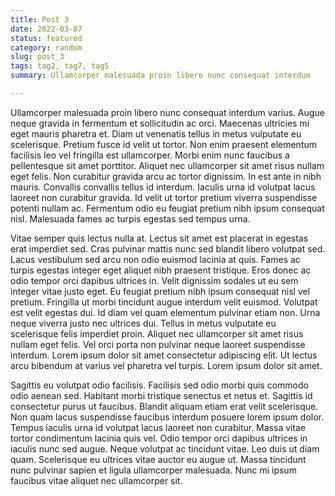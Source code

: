 ```yaml
---
title: Post 3
date: 2022-03-07
status: featured
category: random
slug: post_3
tags: tag2, tag7, tag5
summary: Ullamcorper malesuada proin libero nunc consequat interdum 

---
```




Ullamcorper malesuada proin libero nunc consequat interdum varius. Augue neque gravida in fermentum et sollicitudin ac orci. Maecenas ultricies mi eget mauris pharetra et. Diam ut venenatis tellus in metus vulputate eu scelerisque. Pretium fusce id velit ut tortor. Non enim praesent elementum facilisis leo vel fringilla est ullamcorper. Morbi enim nunc faucibus a pellentesque sit amet porttitor. Aliquet nec ullamcorper sit amet risus nullam eget felis. Non curabitur gravida arcu ac tortor dignissim. In est ante in nibh mauris. Convallis convallis tellus id interdum. Iaculis urna id volutpat lacus laoreet non curabitur gravida. Id velit ut tortor pretium viverra suspendisse potenti nullam ac. Fermentum odio eu feugiat pretium nibh ipsum consequat nisl. Malesuada fames ac turpis egestas sed tempus urna.

Vitae semper quis lectus nulla at. Lectus sit amet est placerat in egestas erat imperdiet sed. Cras pulvinar mattis nunc sed blandit libero volutpat sed. Lacus vestibulum sed arcu non odio euismod lacinia at quis. Fames ac turpis egestas integer eget aliquet nibh praesent tristique. Eros donec ac odio tempor orci dapibus ultrices in. Velit dignissim sodales ut eu sem integer vitae justo eget. Eu feugiat pretium nibh ipsum consequat nisl vel pretium. Fringilla ut morbi tincidunt augue interdum velit euismod. Volutpat est velit egestas dui. Id diam vel quam elementum pulvinar etiam non. Urna neque viverra justo nec ultrices dui. Tellus in metus vulputate eu scelerisque felis imperdiet proin. Aliquet nec ullamcorper sit amet risus nullam eget felis. Vel orci porta non pulvinar neque laoreet suspendisse interdum. Lorem ipsum dolor sit amet consectetur adipiscing elit. Ut lectus arcu bibendum at varius vel pharetra vel turpis. Lorem ipsum dolor sit amet.

Sagittis eu volutpat odio facilisis. Facilisis sed odio morbi quis commodo odio aenean sed. Habitant morbi tristique senectus et netus et. Sagittis id consectetur purus ut faucibus. Blandit aliquam etiam erat velit scelerisque. Non quam lacus suspendisse faucibus interdum posuere lorem ipsum dolor. Tempus iaculis urna id volutpat lacus laoreet non curabitur. Massa vitae tortor condimentum lacinia quis vel. Odio tempor orci dapibus ultrices in iaculis nunc sed augue. Neque volutpat ac tincidunt vitae. Leo duis ut diam quam. Scelerisque eu ultrices vitae auctor eu augue ut. Massa tincidunt nunc pulvinar sapien et ligula ullamcorper malesuada. Nunc mi ipsum faucibus vitae aliquet nec ullamcorper sit.

